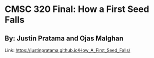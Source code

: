 # CMSC 320 Final: How a First Seed Falls
## By: Justin Pratama and Ojas Malghan

Link: https://justinpratama.github.io/How_A_First_Seed_Falls/
